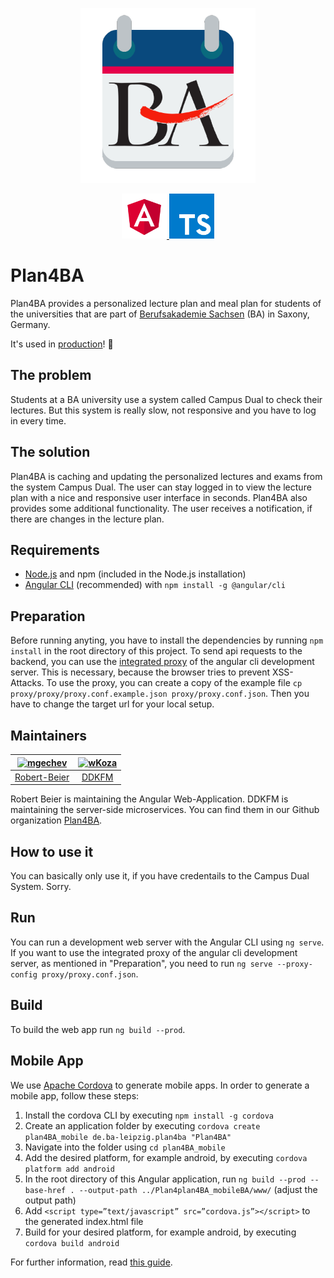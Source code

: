 

<p align="center">
  <a href="https://plan4ba.ba-leipzig.de">
    <img src="logo.png" alt="Logo" width=280 height=280>
  </a>
</p>
<p align="center">
  <a href="https://angular.io/">
    <img src="angular.svg" alt="Logo" width=72 height=72>
  </a>   
  <a href="https://www.typescriptlang.org/">
    <img src="typescript.svg" alt="Logo" width=72 height=72>
  </a>  
</p>
                                                                                     
# Plan4BA

Plan4BA provides a personalized lecture plan and meal plan for students of the universities that are part of [Berufsakademie Sachsen](https://www.ba-sachsen.de/) (BA) in Saxony, Germany.

It's used in [production](https://plan4ba.ba-leipzig.de)! :rocket:

## The problem

Students at a BA university use a system called Campus Dual to check their lectures. But this system is really slow, not responsive and you have to log in every time.

## The solution

Plan4BA is caching and updating the personalized lectures and exams from the system Campus Dual. The user can stay logged in to view the lecture plan with a nice and responsive user interface in seconds. Plan4BA also provides some additional functionality. The user receives a notification, if there are changes in the lecture plan.

## Requirements

- [Node.js](https://nodejs.org/en/download/) and npm (included in the Node.js installation)
- [Angular CLI](https://github.com/angular/angular-cli) (recommended) with `npm install -g @angular/cli`

## Preparation

Before running anyting, you have to install the dependencies by running `npm install` in the root directory of this project.
To send api requests to the backend, you can use the [integrated proxy](https://github.com/angular/angular-cli/blob/master/docs/documentation/stories/proxy.md) of the angular cli development server. This is necessary, because the browser tries to prevent XSS-Attacks. To use the proxy, you can create a copy of the example file `cp proxy/proxy/proxy.conf.example.json proxy/proxy.conf.json`. Then you have to change the target url for your local setup.

## Maintainers

| [<img alt="mgechev" src="https://avatars0.githubusercontent.com/u/30528168?s=460&v=4" width="117">](https://github.com/Robert-Beier) | [<img alt="wKoza" src="https://avatars2.githubusercontent.com/u/6908978?s=460&v=4" width="117">](https://github.com/DDKFM) |
| :---------------------------------------------------------------------------------------------------------------------------: | :-------------------------------------------------------------------------------------------------------------------------: |
|                                             [Robert-Beier](https://github.com/Robert-Beier)                                             |                                              [DDKFM](https://github.com/DDKFM)                                              |

Robert Beier is maintaining the Angular Web-Application. DDKFM is maintaining the server-side microservices. You can find them in our Github organization [Plan4BA](https://github.com/Plan4BA).

## How to use it

You can basically only use it, if you have credentails to the Campus Dual System. Sorry.

## Run

You can run a development web server with the Angular CLI using `ng serve`. If you want to use the integrated proxy of the angular cli development server, as mentioned in "Preparation", you need to run `ng serve --proxy-config proxy/proxy.conf.json`.

## Build

To build the web app run `ng build --prod`.

## Mobile App

We use [Apache Cordova](https://cordova.apache.org/) to generate mobile apps. In order to generate a mobile app, follow these steps:

1. Install the cordova CLI by executing `npm install -g cordova`
2. Create an application folder by executing `cordova create plan4BA_mobile de.ba-leipzig.plan4ba "Plan4BA"`
3. Navigate into the folder using `cd plan4BA_mobile`
4. Add the desired platform, for example android, by executing `cordova platform add android`
5. In the root directory of this Angular application, run `ng build --prod --base-href . --output-path ../Plan4plan4BA_mobileBA/www/` (adjust the output path)
6. Add `<script type=”text/javascript” src=”cordova.js”></script>` to the generated index.html file
7. Build for your desired platform, for example android, by executing `cordova build android`

For further information, read [this guide](https://medium.com/@EliaPalme/how-to-wrap-an-angular-app-with-apache-cordova-909024a25d79).
